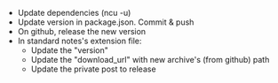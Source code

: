 * Update dependencies (ncu -u)
* Update version in package.json. Commit & push
* On github, release the new version
* In standard notes's extension file:
  * Update the "version"
  * Update the "download_url" with new archive's (from github) path
  * Update the private post to release
